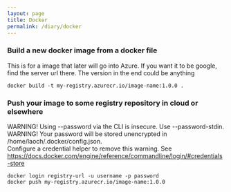 ```yaml
---
layout: page
title: Docker
permalink: /diary/docker
---
```


### Build a new docker image from a docker file
This is for a image that later will go into Azure. If you want it to be google, find the server url there. The version in the end could be anything
```
docker build -t my-registry.azurecr.io/image-name:1.0.0 .
```
### Push your image to some registry repository in cloud or elsewhere
WARNING! Using --password via the CLI is insecure. Use --password-stdin.  
WARNING! Your password will be stored unencrypted in /home/laoch/.docker/config.json.  
Configure a credential helper to remove this warning. See 
https://docs.docker.com/engine/reference/commandline/login/#credentials-store
```
docker login registry-url -u username -p password
docker push my-registry.azurecr.io/image-name:1.0.0
```

